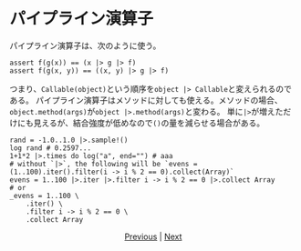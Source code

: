 # パイプライン演算子

パイプライン演算子は、次のように使う。

```erg
assert f(g(x)) == (x |> g |> f)
assert f(g(x, y)) == ((x, y) |> g |> f)
```

つまり、`Callable(object)`という順序を`object |> Callable`と変えられるのである。
パイプライン演算子はメソッドに対しても使える。メソッドの場合、`object.method(args)`が`object |>.method(args)`と変わる。
単に`|>`が増えただけにも見えるが、結合強度が低めなので`()`の量を減らせる場合がある。

```erg
rand = -1.0..1.0 |>.sample!()
log rand # 0.2597...
1+1*2 |>.times do log("a", end="") # aaa
# without `|>`, the following will be `evens = (1..100).iter().filter(i -> i % 2 == 0).collect(Array)`
evens = 1..100 |>.iter |>.filter i -> i % 2 == 0 |>.collect Array
# or
_evens = 1..100 \
    .iter() \
    .filter i -> i % 2 == 0 \
    .collect Array
```

<p align='center'>
    <a href='./30_error_handling.md'>Previous</a> | <a href='./32_integration_with_Python.md'>Next</a>
</p>
